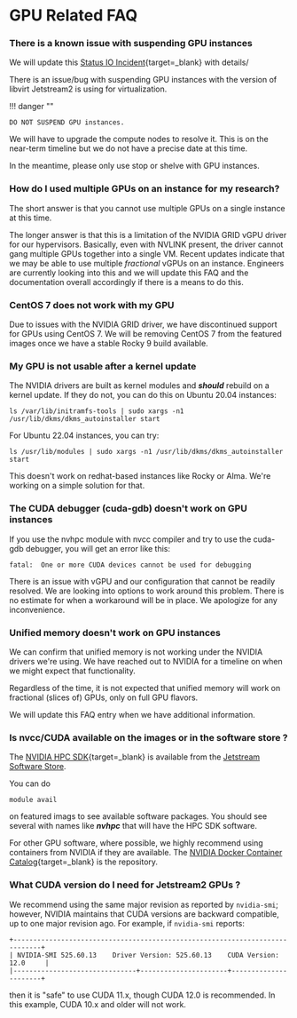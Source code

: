 # GPU Related FAQ

### There is a known issue with suspending GPU instances

We will update this [Status IO Incident](https://jetstream.status.io/pages/incident/61dc808a7e9a82053ce739d2/629a6de486604112e598b390){target=_blank} with details/

There is an issue/bug with suspending GPU instances with the version of libvirt Jetstream2 is using for virtualization.

!!! danger ""

    DO NOT SUSPEND GPU instances.

We will have to upgrade the compute nodes to resolve it. This is on the near-term timeline but we do not have a precise date at this time.

In the meantime, please only use stop or shelve with GPU instances.

### How do I used multiple GPUs on an instance for my research?

The short answer is that you cannot use multiple GPUs on a single instance at this time. 

The longer answer is that this is a limitation of the NVIDIA GRID vGPU driver for our hypervisors. Basically, even with NVLINK present, the driver cannot gang multiple GPUs together into a single VM. Recent updates indicate that we may be able to use multiple *fractional* vGPUs on an instance. Engineers are currently looking into this and we will update this FAQ and the documentation overall accordingly if there is a means to do this.

### CentOS 7 does not work with my GPU

Due to issues with the NVIDIA GRID driver, we have discontinued support for GPUs using CentOS 7. We will be removing CentOS 7 from the featured images once we have a stable Rocky 9 build available.


### My GPU is not usable after a kernel update

The NVIDIA drivers are built as kernel modules and ***should*** rebuild on a kernel update. If they do not, you can do this on Ubuntu 20.04 instances:

    ls /var/lib/initramfs-tools | sudo xargs -n1 /usr/lib/dkms/dkms_autoinstaller start

For Ubuntu 22.04 instances, you can try:

    ls /usr/lib/modules | sudo xargs -n1 /usr/lib/dkms/dkms_autoinstaller start

This doesn't work on redhat-based instances like Rocky or Alma. We're working on a simple solution for that.

### The CUDA debugger (cuda-gdb) doesn't work on GPU instances

If you use the nvhpc module with nvcc compiler and try to use the cuda-gdb debugger, you will get an error like this:

    fatal:  One or more CUDA devices cannot be used for debugging

There is an issue with vGPU and our configuration that cannot be readily resolved. We are looking into options to work around this problem. There is no estimate for when a workaround will be in place. We apologize for any inconvenience.

### Unified memory doesn't work on GPU instances

We can confirm that unified memory is not working under the NVIDIA drivers we're using. We have reached out to NVIDIA for a timeline on when we might expect that functionality.

Regardless of the time, it is not expected that unified memory will work on fractional (slices of) GPUs, only on full GPU flavors.

We will update this FAQ entry when we have additional information.

### Is nvcc/CUDA available on the images or in the software store ?

The [NVIDIA HPC SDK](https://developer.nvidia.com/hpc-sdk){target=_blank} is available from the [Jetstream Software Store](../general/software.md).

You can do

    module avail

on featured imags to see available software packages. You should see several with names like ***nvhpc*** that will have the HPC SDK software.

For other GPU software, where possible, we highly recommend using containers from NVIDIA if they are available. The [NVIDIA Docker Container Catalog](https://catalog.ngc.nvidia.com/containers){target=_blank} is the repository.

### What CUDA version do I need for Jetstream2 GPUs ?

We recommend using the same major revision as reported by `nvidia-smi`; however, NVIDIA maintains that CUDA versions are backward compatible, up to one major revision ago. For example, if `nvidia-smi` reports:
```
+-----------------------------------------------------------------------------+
| NVIDIA-SMI 525.60.13    Driver Version: 525.60.13    CUDA Version: 12.0     |
|-------------------------------+----------------------+----------------------+
```
then it is "safe" to use CUDA 11.x, though CUDA 12.0 is recommended. In this example, CUDA 10.x and older will not work.
